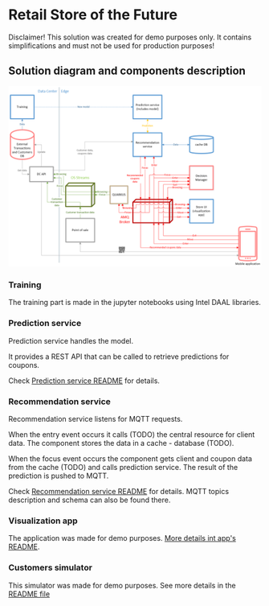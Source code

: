 # Retail Store of the Future

Disclaimer! This solution was created for demo purposes only. It contains simplifications and must not be used for production purposes!

## Solution diagram and components description

![Solution basic diagram](documentation/images/basic_diagram.png)

### Training

The training part is made in the jupyter notebooks using Intel DAAL libraries.

### Prediction service

Prediction service handles the model.

It provides a REST API that can be called to retrieve predictions for coupons.

Check [Prediction service README](prediction-service/README.md) for details.

### Recommendation service

Recommendation service listens for MQTT requests.

When the entry event occurs it calls (TODO) the central resource for client data. The component stores the data in a cache - database (TODO).

When the focus event occurs the component gets client and coupon data from the cache (TODO) and calls prediction service.
The result of the prediction is pushed to MQTT.

Check [Recommendation service README](recommendation-service/README.md) for details.
MQTT topics description and schema can also be found there.

### Visualization app

The application was made for demo purposes. [More details int app's README](visualization-app/README.md).

### Customers simulator

This simulator was made for demo purposes. See more details in the [README file](scenario-player/README.md)
